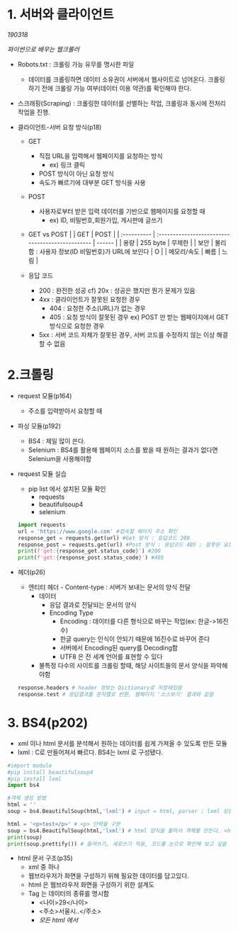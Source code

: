# 1. 서버와 클라이언트 

*190318*

*파이썬으로 배우는 웹크롤러*

- Robots.txt : 크롤링 가능 유무를 명시한 파일

  - 데이터를 크롤링하면 데이터 소유권이 서버에서 웹사이트로 넘어온다. 크롤링 하기 전에 크롤링 가능 여부(데이터 이용 약관)를 확인해야 한다.

- 스크래핑(Scraping) : 크롤링한 데이터를 선별하는 작업, 크롤링과 동시에 전처리 작업을 진행.

- 클라이언트-서버 요청 방식(p18)
  - GET
    - 직접 URL을 입력해서 웹페이지를 요청하는 방식
      - ex) 링크 클릭
    - POST 방식이 아닌 요청 방식
    - 속도가 빠르기에 대부분 GET 방식을 사용

  - POST
    - 사용자로부터 받은 입력 데이터를 기반으로 웹페이지를 요청할 때
      - ex) ID, 비밀번호,회원가입, 게시판에 글쓰기
  - GET vs POST
  |             | GET                                              | POST   |
  | :---------- | :----------------------------------------------- | ------ |
  | 용량        | 255 byte                                         | 무제한 |
  | 보안        | 불리함 : 사용자 정보(ID 비밀번호)가 URL에 보인다 | O      |
  | 메모리/속도 | 빠름                                             | 느림   |

  - 응답 코드
    - 200 : 완전한 성공 cf) 20x : 성공은 했지만 뭔가 문제가 있음
    - 4xx : 클라이언트가 잘못된 요청한 경우
      - 404 : 요청한 주소(URL)가 없는 경우
      - 405 : 요청 방식이 잘못된 경우 ex) POST 만 받는 웹페이지에서 GET 방식으로 요청한 경우
    - 5xx : 서버 코드 자체가 잘못된 경우, 서버 코드를 수정하지 않는 이상 해결할 수 없음

# 2.크롤링

- request 모듈(p164)

  - 주소를 입력받아서 요청할 때

- 파싱 모듈(p192)

  - BS4 : 제일 많이 쓴다.
  - Selenium : BS4를 활용해 웹페이지 소스를 봤을 때 원하는 결과가 없다면 Selenium을 사용해야함

- request 모듈 실습

  - pip list 에서 설치된 모듈 확인
    - requests
    - beautifulsoup4
    - selenium

  ```python
  import requests
  url = 'https://www.google.com' #접속할 페이지 주소 확인
  response_get = requests.get(url) #Get 방식 : 응답코드 200
  response_post = requests.get(url) #Post 방식 : 응답코드 405 ; 잘못된 요청, google.com 은 post 방식의 요청을 받지 못한다.
  print(f'get:{response_get.status_code}') #200
  print(f'get:{response_post.status_code}') #405
  ```

- 헤더(p26)

  - 엔티티 헤더 - Content-type :  서버가 보내는 문서의 양식 전달
    - 데이터
      - 응답 결과로 전달되는 문서의 양식
      - Encoding Type
        - Encoding : 데이터를 다른 형식으로 바꾸는 작업(ex: 한글->16진수)
        - 한글 query는 인식이 안되기 때문에 16진수로 바꾸어 준다
        - 서버에서 Encoding된 query를 Decoding함
        - UTF8 은 전 세계 언어를 표현할 수 있다
    - 불특정 다수의 사이트를 크롤링 할때, 해당 사이트들의 문서 양식을 파악해야함

  ```python
  response.headers # header 정보는 Dictionary로 저장돼있음
  response.test # 응답결과를 문자열로 반환, 웹페이지 '소스보기' 결과와 같음
  ```

# 3. BS4(p202)

- xml 이나 html 문서를 분석해서 원하는 데이터를 쉽게 가져올 수 있도록 만든 모듈
- lxml : C로 만들어져서 빠르다. BS4는 lxml 로 구성됐다.

```python
#import module
#pip install beautifulsoup4
#pip install lxml
import bs4

#객체 생성 방법
html = ''
soup = bs4.BeautifulSoup(html,'lxml') # input = html, parser ; lxml 성능이 가장 좋다.

html = '<p>test</p>' # <p> 단락을 구분
soup = bs4.BeautifulSoup(html,'lxml') # html 양식을 붙여서 객체를 만든다. <html><body>...
print(soup)
print(soup.prettify()) # 들여쓰기, 세로쓰기 적용, 코드를 눈으로 확인해 보고 싶을 때 prettify() 함수를 쓴다.
```

- html 문서 구조(p35)
  - xml 중 하나
  - 웹브라우저가 화면을 구성하기 위해 필요한 데이터를 담고있다.
  - html 은 웹브라우저 화면을 구성하기 위한 설계도
  - Tag 는 데이터의 종류를 명시함
    - <나이>29</나이>
    - <주소>서울시..</주소>
    - *모든 html 에서 <title> 은 하나만 존재*
  - web = html + css + javascript 

```html
<!DOCTYPE html> <!--HTML5-->
<html lang = 'en'>
<head>
    <!--header : 웹브라우저에게 알려줘야할 정보-->
	<meta charset = 'UTF-8'>
	<title>Title</title>
</head>
<body>
<!--body : 웹페이지에서 보이는 부분-->
</body>
</html>
```
